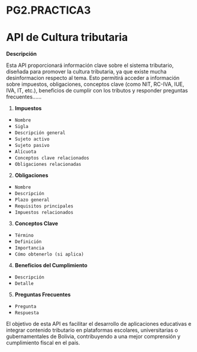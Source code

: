 # PG2.PRACTICA3

# API de Cultura tributaria

**Descripción**

Esta API proporcionará información clave sobre el sistema tributario, diseñada para promover la cultura tributaria, ya que existe mucha desinformacion respecto al tema. Esto permitirá acceder a información sobre impuestos, obligaciones, conceptos clave (como NIT, RC-IVA, IUE, IVA, IT, etc.), beneficios de cumplir con los tributos y responder preguntas frecuentes......

1.  **Impuestos**
  - `Nombre`
  - `Sigla`
  - `Descripción general`
  - `Sujeto activo`
  - `Sujeto pasivo`
  - `Alícuota`
  - `Conceptos clave relacionados`
  - `Obligaciones relacionadas`

2.  **Obligaciones**
  - `Nombre`
  - `Descripción`
  - `Plazo general`
  - `Requisitos principales`
  - `Impuestos relacionados`

3.  **Conceptos Clave**
  - `Término`
  - `Definición`
  - `Importancia`
  - `Cómo obtenerlo (si aplica)`
    
4.  **Beneficios del Cumplimiento**
  - `Descripción`
  - `Detalle`
    
5.  **Preguntas Frecuentes**
  - `Pregunta`
  - `Respuesta`

El objetivo de esta API es facilitar el desarrollo de aplicaciones educativas e integrar contenido tributario en plataformas escolares, universitarias o gubernamentales de Bolivia, contribuyendo a una mejor comprensión y cumplimiento fiscal en el país.